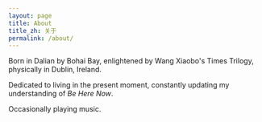```yaml
---
layout: page
title: About
title_zh: 关于
permalink: /about/
---
```


<div class="about-content">
  <div class="lang-content" data-lang="en">
    <p>Born in Dalian by Bohai Bay, enlightened by Wang Xiaobo's Times Trilogy, physically in Dublin, Ireland.</p>
    <p>Dedicated to living in the present moment, constantly updating my understanding of <em>Be Here Now</em>.</p>
    <p>Occasionally playing music.</p>
  </div>
  
  <div class="lang-content" data-lang="zh">
    <p>生于渤海湾大连，启智慧于王小波时代三部曲，肉身在爱尔兰都柏林</p>
    <p>致力于活在当下，并不断更新自我对<em>Be Here Now</em>的定义</p>
    <p>偶尔乱弹琴</p>
  </div>
</div>

<script>
// About page language switching
document.addEventListener('DOMContentLoaded', function() {
  const currentLang = localStorage.getItem('blog-language') || 'en';
  updateAboutPage(currentLang);
  
  // Listen for language changes
  window.addEventListener('storage', function(e) {
    if (e.key === 'blog-language') {
      updateAboutPage(e.newValue);
    }
  });
});

function updateAboutPage(lang) {
  const contents = document.querySelectorAll('.lang-content');
  contents.forEach(content => {
    if (content.getAttribute('data-lang') === lang) {
      content.style.display = 'block';
    } else {
      content.style.display = 'none';
    }
  });
  
  // Update page title spans
  const titleEn = document.querySelector('.title-en');
  const titleZh = document.querySelector('.title-zh');
  
  if (titleEn && titleZh) {
    if (lang === 'zh') {
      titleEn.style.display = 'none';
      titleZh.style.display = 'inline';
    } else {
      titleEn.style.display = 'inline';
      titleZh.style.display = 'none';
    }
  }
  
  // Update document title
  if (lang === 'zh') {
    document.title = '关于 | 子易赛博の空间';
  } else {
    document.title = 'About | Zee\'s Cyber Space';
  }
}
</script>

<style>
.lang-content {
  display: none;
}

.lang-content[data-lang="en"] {
  display: block; /* Default to English */
}
</style>
